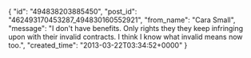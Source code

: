  {
   "id": "494838203885450",
   "post_id": "462493170453287_494830160552921",
   "from_name": "Cara Small",
   "message": "I don't have benefits. Only rights they they keep infringing upon with their invalid contracts. I think I know what invalid means now too.",
   "created_time": "2013-03-22T03:34:52+0000"
 }
